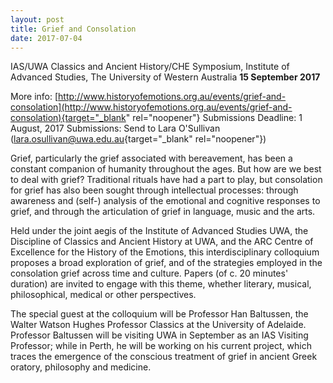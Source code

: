 ```yaml
---
layout: post
title: Grief and Consolation
date: 2017-07-04
---
```


IAS/UWA Classics and Ancient History/CHE Symposium, Institute of
Advanced Studies, The University of Western Australia
**15
September 2017**

More info:
[http://www.historyofemotions.org.au/events/grief-and-consolation](http://www.historyofemotions.org.au/events/grief-and-consolation){target="_blank"
rel="noopener"}
Submissions Deadline: 1 August,
2017
Submissions: Send to Lara O'Sullivan
([lara.osullivan@uwa.edu.au](mailto:lara.osullivan@uwa.edu.au){target="_blank"
rel="noopener"})

Grief, particularly the grief associated
with bereavement, has been a constant companion of humanity throughout
the ages. But how are we best to deal with grief? Traditional rituals
have had a part to play, but consolation for grief has also been sought
through intellectual processes: through awareness and (self-) analysis
of the emotional and cognitive responses to grief, and through the
articulation of grief in language, music and the arts.

Held
under the joint aegis of the Institute of Advanced Studies UWA, the
Discipline of Classics and Ancient History at UWA, and the ARC Centre of
Excellence for the History of the Emotions, this interdisciplinary
colloquium proposes a broad exploration of grief, and of the strategies
employed in the consolation grief across time and culture. Papers (of c.
20 minutes' duration) are invited to engage with this theme, whether
literary, musical, philosophical, medical or other
perspectives.

The special guest at the colloquium will be
Professor Han Baltussen, the Walter Watson Hughes Professor Classics at
the University of Adelaide. Professor Baltussen will be visiting UWA in
September as an IAS Visiting Professor; while in Perth, he will be
working on his current project, which traces the emergence of the
conscious treatment of grief in ancient Greek oratory, philosophy and
medicine.
